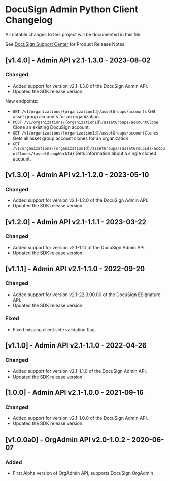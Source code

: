 # DocuSign Admin Python Client Changelog
All notable changes to this project will be documented in this file.

See [DocuSign Support Center](https://support.docusign.com/en/releasenotes/) for Product Release Notes.

## [v1.4.0] - Admin API v2.1-1.3.0 - 2023-08-02
### Changed
- Added support for version v2.1-1.3.0 of the DocuSign Admin API.
- Updated the SDK release version.

New endpoints:
* `GET /v1/organizations/{organizationId}/assetGroups/accounts` Get asset group accounts for an organization.
* `POST /v1/organizations/{organizationId}/assetGroups/accountClone` Clone an existing DocuSign account.
* `GET /v1/organizations/{organizationId}/assetGroups/accountClones` Gets all asset group account clones for an organization.
* `GET /v1/organizations/{organizationId}/assetGroups/{assetGroupId}/accountClones/{assetGroupWorkId}` Gets information about a single cloned account.
## [v1.3.0] - Admin API v2.1-1.2.0 - 2023-05-10
### Changed
- Added support for version v2.1-1.2.0 of the DocuSign Admin API.
- Updated the SDK release version.

## [v1.2.0] - Admin API v2.1-1.1.1 - 2023-03-22
### Changed
- Added support for version v2.1-1.1.1 of the DocuSign Admin API.
- Updated the SDK release version.

## [v1.1.1] - Admin API v2.1-1.1.0 - 2022-09-20
### Changed
- Added support for version v2.1-22.3.00.00 of the DocuSign ESignature API.
- Updated the SDK release version.
### Fixed
- Fixed missing client side validation flag.

## [v1.1.0] - Admin API v2.1-1.1.0 - 2022-04-26
### Changed
- Added support for version v2.1-1.1.0 of the DocuSign Admin API.
- Updated the SDK release version.

## [1.0.0] - Admin API v2.1-1.0.0 - 2021-09-16
### Changed
- Added support for version v2.1-1.0.0 of the DocuSign Admin API.
- Updated the SDK release version.


## [v1.0.0a0] - OrgAdmin API v2.0-1.0.2 - 2020-06-07
### Added
- First Alpha version of OrgAdmin API, supports DocuSign OrgAdmin